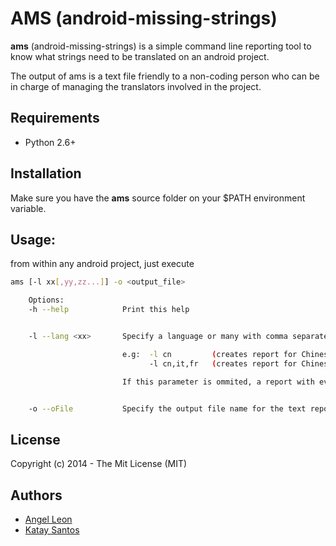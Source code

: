 # AMS (android-missing-strings)

**ams** (android-missing-strings) is a simple command line reporting tool to know what strings need to be translated on an android project.

The output of ams is a text file friendly to a non-coding person who can be in charge of managing the translators involved in the project.

## Requirements
 - Python 2.6+


## Installation
Make sure you have the **ams** source folder on your $PATH environment variable.

## Usage:
from within any android project, just execute

```bash
ams [-l xx[,yy,zz...]] -o <output_file>

    Options:
    -h --help            Print this help


    -l --lang <xx>       Specify a language or many with comma separated 2-char language codes.

                         e.g:  -l cn         (creates report for Chinese strings.xml)
                               -l cn,it,fr   (creates report for Chinese, Italian and French strings.xml files)

                         If this parameter is ommited, a report with every language file found will be created.


    -o --oFile           Specify the output file name for the text report
```

## License
Copyright (c) 2014 - The Mit License (MIT)

## Authors
 - [Angel Leon](https://github.com/gubatron/) 
 - [Katay Santos](https://github.com/cateye/)
